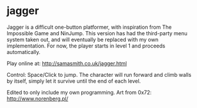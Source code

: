 # jagger
Jagger is a difficult one-button platformer, with inspiration from The Impossible Game and NinJump.
This version has had the third-party menu system taken out, and will eventually be replaced with my own implementation. For now, the player starts in level 1 and proceeds automatically.

Play online at: http://samasmith.co.uk/jagger.html

Control:
Space/Click to jump. The character will run forward and climb walls by itself, simply let it survive until the end of each level.

Edited to only include my own programming.
Art from 0x72: http://www.norenberg.pl/
